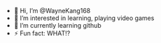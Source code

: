 - 👋 Hi, I’m @WayneKang168
- 👀 I’m interested in learning, playing video games
- 🌱 I’m currently learning github
- ⚡ Fun fact: WHAT!?

<!---
WayneKang168/WayneKang168 is a ✨ special ✨ repository because its `README.md` (this file) appears on your GitHub profile.
You can click the Preview link to take a look at your changes.
--->
